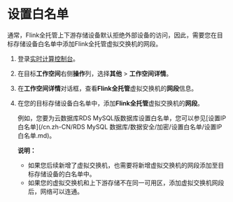 # 设置白名单

通常，Flink全托管上下游存储设备默认拒绝外部设备的访问，因此，需要您在目标存储设备白名单中添加Flink全托管虚拟交换机的网段。

1.  登录[实时计算控制台](https://realtime-compute.console.aliyun.com/console/cell?spm=a2c4g.11186623.2.16.1a8023a9J8TiPV)。

2.  在目标**工作空间**右侧**操作**列，选择**其他** \> **工作空间详情**。

3.  在**工作空间详情**对话框，查看**Flink全托管**虚拟交换机的**网段**信息。

4.  在您的目标存储设备白名单中，添加**Flink全托管**虚拟交换机的**网段**。

    例如，您要为云数据库RDS MySQL版数据库设置白名单，您可以参见[设置IP白名单](/cn.zh-CN/RDS MySQL 数据库/数据安全/加密/设置白名单/设置IP白名单.md)。

    **说明：**

    -   如果您后续新增了虚拟交换机，也需要将新增虚拟交换机的网段添加至目标存储设备的白名单中。
    -   如果您的虚拟交换机和上下游存储不在同一可用区，添加虚拟交换机网段后，网络可以连通。

